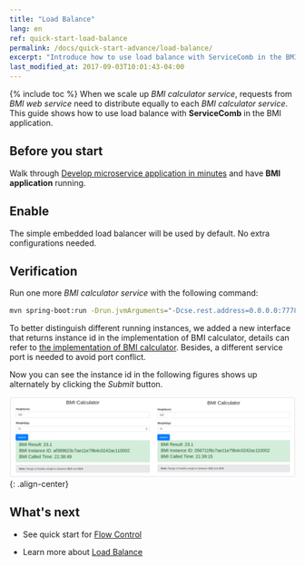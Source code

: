 ```yaml
---
title: "Load Balance"
lang: en
ref: quick-start-load-balance
permalink: /docs/quick-start-advance/load-balance/
excerpt: "Introduce how to use load balance with ServiceComb in the BMI application"
last_modified_at: 2017-09-03T10:01:43-04:00
---
```


{% include toc %}
When we scale up *BMI calculator service*, requests from *BMI web service* need to distribute equally to each *BMI calculator service*. This guide shows how to use load balance with **ServiceComb** in the BMI application. 

## Before you start

Walk through [Develop microservice application in minutes](/docs/quick-start-bmi/) and have **BMI application** running. 

## Enable

The simple embedded load balancer will be used by default. No extra configurations needed.

## Verification

Run one more *BMI calculator service* with the following command: 
```bash
mvn spring-boot:run -Drun.jvmArguments="-Dcse.rest.address=0.0.0.0:7778"
```

To better distinguish different running instances, we added a new interface that returns instance id in the implementation of BMI calculator, details can refer to [the implementation of BMI calculator](https://github.com/apache/incubator-servicecomb-java-chassis/tree/master/samples/bmi/calculator). Besides, a different service port is needed to avoid port conflict.

Now you can see the instance id in the following figures shows up alternately by clicking the *Submit* button.

![Load balance result](/assets/images/load-balance-result.png){: .align-center}

## What's next

* See quick start for [Flow Control](/docs/quick-start-advance/flow-control/)

* Learn more about [Load Balance](/users/service-configurations/#负载均衡策略)
